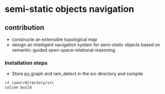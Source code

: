 # semi-static objects navigation
## contribution
- constructe an extensible topological map
- design an intelligent navigation system for semi-static objects based on semantic-guided open-space relational reasoning

### Installation steps
- Store py_graph and ram_detect in the src directory and compile  
```bash
cd /your/directory/src
colcon build
